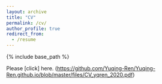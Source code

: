 ```yaml
---
layout: archive
title: "CV"
permalink: /cv/
author_profile: true
redirect_from:
  - /resume
---
```


{% include base_path %}

Please [click] here. (https://github.com/Yuqing-Ren/Yuqing-Ren.github.io/blob/master/files/CV_yqren_2020.pdf)
